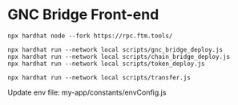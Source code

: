 # GNC Bridge Front-end


```shell
npx hardhat node --fork https://rpc.ftm.tools/
```


```shell
npx hardhat run --network local scripts/gnc_bridge_deploy.js
npx hardhat run --network local scripts/chain_bridge_deploy.js
npx hardhat run --network local scripts/token_deploy.js 
```


```shell
npx hardhat run --network local scripts/transfer.js
```

Update env file:
my-app/constants/envConfig.js